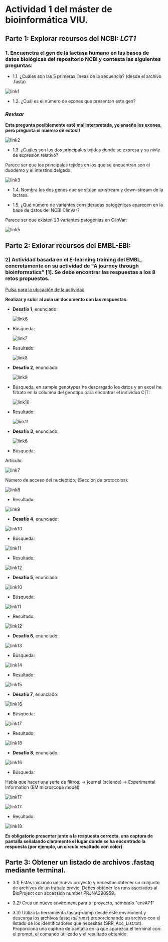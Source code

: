 # Actividad 1 del máster de bioinformática VIU.

## Parte 1: Explorar recursos  del NCBI: *LCT1*

### 1. Encuenctra el gen de la lactasa humano en las bases de datos biológicas del repositorio NCBI y contesta las siguientes preguntas:

* 1.1. ¿Cuáles son las 5 primeras líneas de la secuencia? (desde el archivo .fasta)

![link1](images/5_priemeras_lineas_lactasa.png)

* 1.2. ¿Cuál es el número de exones que presentan este gen?

### ***Revisar***

**Esta pregunta posiblemente esté mal interpretada, yo enseño los exones, pero pregunta el núemro de estos!!**

![link2](images/exones_lactasa.png)

* 1.3. ¿Cuáles son los dos principales tejidos donde se expresa y su nivle de expresión relativo?

Parece ser que los principales tejidos en los que se encuentran son el duodemo y el intestino delgado.

![link3](images/tejidos_expresados.png)

* 1.4. Nombra los dos genes que se sitúan up-stream y down-stream de la lactasa.


* 1.5. ¿Qué número de variantes consideradas patogénicas aparecen en la base de datos del NCBI ClinVar?

Parece ser que existen 23 variantes patogénias en ClinVar:

![link5](images/variantes_patogenicas.png)

## Parte 2: Exlorar recursos del EMBL-EBI:

### 2) Actividad basada en el E-learning training del EMBL, concretamente en su actividad de "A journey through bioinformatics" [1]. Se debe encontrar las respuestas a los 8 retos propuestos.

[Pulsa para la ubicación de la actividad](https://www.ebi.ac.uk/training/online/courses/a-journey-through-bioinformatics/)

**Realizar y subir al aula un documento con las respuestas.**

* **Desafío 1**, enunciado:

    ![link6](images/1desafio.png) 
    
* Búsqueda:

    ![link7](images/1desafio_busqueda.png)

* Resultado:

    ![link8](images/1desafio_resultado.png)

* **Desafío 2**, enunciado:

    ![link9](images/2desafio.png) 
    
* Búsqueda, en sample genotypes he descargado los datos y en excel he filtrato en la columna del genotipo para encontrar el individuo C|T:

    ![link10](images/2desafio_busqueda.png)

* Resultado:

    ![link11](images/2desafio_resultado.png)

* **Desafío 3**, enunciado:

    ![link6](images/3desafio.png) 
    
* Búsqueda:

Artículo:

![link7](images/3Desafio.png)

Número de acceso del nucleótido, (Sección de protocolos):

![link8](images/3desafio_nucleotido.png)

* Resultado:

![link9](images/3desafio_resultado.png)

* **Desafío 4**, enunciado:

![link10](images/4desafio.png) 
    
* Búsqueda:

![link11](images/4desafio_busqueda.png)

* Resultado:

![link12](images/4desafio_resultado.png)

* **Desafío 5**, enunciado:

![link10](images/5desafio.png) 
    
* Búsqueda:

![link11](images/5.desafio_busqueda.png)

* Resultado:

![link12](images/4desafio_resultado.png)

* **Desafío 6**, enunciado:

![link13](images/6desafio.png) 
    
* Búsqueda:

![link14](images/6desafio_busqueda.png)

* Resultado:

![link15](images/6desafio_resultado2.png)

* **Desafío 7**, enunciado:

![link16](images/7desafio.png) 
    
* Búsqueda:

![link17](images/7desafio_busqueda.png)

* Resultado:

![link18](images/7desafio_resultado.png)

* **Desafío 8**, enunciado:

![link16](images/8desafio.png) 
    
* Búsqueda:

Había que hacer una serie de filtros: -> journal (science) -> Experimental Information (EM microscope model)

![link17](images/8desafio_busqueda.png)

![link17](images/8desafio_busqueda2.png)


* Resultado:

![link18](images/8desafio_resultado.png)



**Es obligatorio presentar junto a la respuesta correcta, una captura de pantalla señalando claramente el lugar donde se ha encontrado la respuesta (por ejemplo, un círculo resaltado con color)**

## Parte 3: Obtener un listado de archivos .fastaq mediante terminal.

* 3.1) Estás iniciando un nuevo proyecto y necesitas obtener un conjunto de archivos de un trabajo previo. Debes obtener los runs asociados al BioProject con accession number PRJNA298959.

 * 3.2) Crea un nuevo enviroment para tu proyecto, nómbralo "envAP1"

* 3.3) Utiliza la herramienta fastaq-dump desde este enviroment y descarga los archivos fastq (*all runs*) proporcionando un archivo con el listado de los identificadores que necesitas (SRR_Acc_List.txt). Proporciona una captura de pantalla en la que aparezca el terminal con: el prompt, el comando utilizado y el resultado obtenido.
